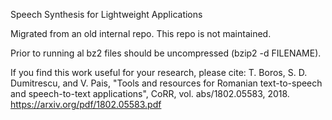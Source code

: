 Speech Synthesis for Lightweight Applications

Migrated from an old internal repo. This repo is not maintained.

Prior to running al bz2 files should be uncompressed (bzip2 -d FILENAME).

If you find this work useful for your research, please cite:
T. Boros, S. D. Dumitrescu, and V. Pais, "Tools and resources for Romanian text-to-speech and speech-to-text applications", CoRR, vol. abs/1802.05583, 2018. https://arxiv.org/pdf/1802.05583.pdf

